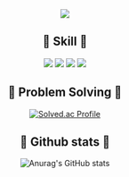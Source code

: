 
<div align=center>

  <img src="https://capsule-render.vercel.app/api?type=wave&color=auto&height=300&section=header&text=Peanut%20GitHub&fontSize=90" />
  
  ## 💚 Skill 💚
  <img src="https://img.shields.io/badge/C-A8B9CC?style=flat&logo=C&logoColor=white"/>
  <img src="https://img.shields.io/badge/C++-00599C?style=flat&logo=C++&logoColor=white"/>
  <img src="https://img.shields.io/badge/Java-007396?style=flat&logo=OpenJDK&logoColor=white"/>
  <img src="https://img.shields.io/badge/Android-3DDC84?style=flat&logo=Android&logoColor=white"/>
  
  ## 💛 Problem Solving 💛
  [![Solved.ac Profile](http://mazassumnida.wtf/api/generate_badge?boj=parkpeanut)](https://solved.ac/parkpeanut)<br/>
  
  ## 🖤 Github stats 🖤
  ![Anurag's GitHub stats](https://github-readme-stats.vercel.app/api?username=SmallPeanutPark&show_icons=true&theme=dark)


</div>
